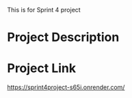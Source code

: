 This is for Sprint 4 project

# Project Description

# Project Link

https://sprint4project-s65i.onrender.com/
